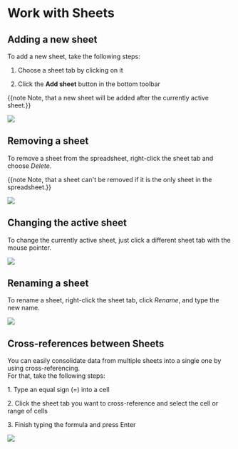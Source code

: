 Work with Sheets
=========================

Adding a new sheet
-----------------------

To add a new sheet, take the following steps:

1. Choose a sheet tab by clicking on it

2. Click the **Add sheet** button in the bottom toolbar

{{note Note, that a new sheet will be added after the currently active sheet.}}

<img src="add_sheet.png"/>

Removing a sheet
-----------------

To remove a sheet from the spreadsheet, right-click the sheet tab and choose *Delete*.

{{note Note, that a sheet can't be removed if it is the only sheet in the spreadsheet.}}

<img src="remove_sheet.gif"/>

Changing the active sheet
--------------------------

To change the currently active sheet, just click a different sheet tab with the mouse pointer. 

<img src="change_active_sheet.gif"/>

Renaming a sheet
--------------------

To rename a sheet, right-click the sheet tab, click *Rename*, and type the new name.

<img src="rename_sheet.gif"/>

Cross-references between Sheets
----------------------------

You can easily consolidate data from multiple sheets into a single one by using cross-referencing. <br> For that, take the following steps:

1\.  Type an equal sign (=) into a cell

2\.  Click the sheet tab you want to cross-reference and select the cell or range of cells

3\.  Finish typing the formula and press Enter

<img src="using_formulas.gif"/>
